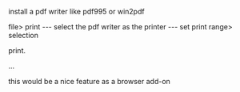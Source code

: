 install a pdf writer like pdf995 or win2pdf

file> print
--- select the pdf writer as the printer
--- set print range> selection

print.




...


this would be a nice feature as a browser add-on